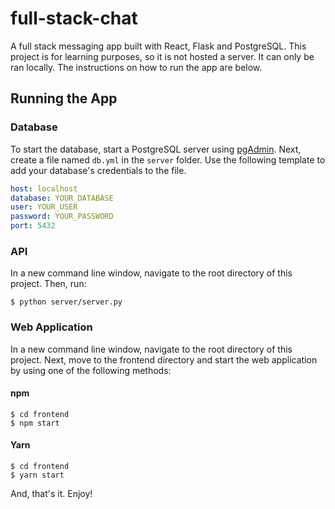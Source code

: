 # full-stack-chat
A full stack messaging app built with React, Flask and PostgreSQL.
This project is for learning purposes, so it is not hosted a server. It can only be ran locally. The instructions on how to run the app are below.

## Running the App
### Database
To start the database, start a PostgreSQL server using [pgAdmin](https://www.pgadmin.org).
Next, create a file named `db.yml` in the `server` folder. Use the following template to add your database's credentials to the file.
```yml
host: localhost
database: YOUR_DATABASE
user: YOUR_USER
password: YOUR_PASSWORD
port: 5432
```

### API
In a new command line window, navigate to the root directory of this project. Then, run:
```console
$ python server/server.py
```

### Web Application
In a new command line window, navigate to the root directory of this project. Next, move to the frontend directory and start the web application by using one of the following methods:
#### npm
```console
$ cd frontend
$ npm start
```

#### Yarn
```console
$ cd frontend
$ yarn start
```

And, that's it. Enjoy!
